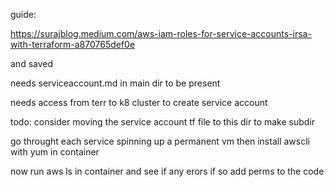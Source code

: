 guide:

https://surajblog.medium.com/aws-iam-roles-for-service-accounts-irsa-with-terraform-a870765def0e

and saved



needs serviceaccount.md in main dir to be present


needs access from terr to k8 cluster  to create service account



todo: consider moving the service account tf file to this dir to make subdir

go throught each service spinning up a permanent vm then install awscli with yum in container

now run aws ls in container and see if any erors if so add perms to the code 
